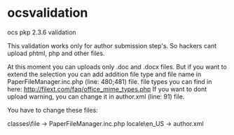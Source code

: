 # ocsvalidation
ocs pkp 2.3.6 validation

This validation works only for author submission step's.
So hackers cant upload phtml, php and other files.

At this moment you can uploads only .doc and .docx files.
But if you want to extend the selection you can add addition file type and file name in PaperFileManager.inc.php (line: 480;481) file.
file types you can find in here: http://filext.com/faq/office_mime_types.php
If you want to dont upload warning, you can change it in author.xml (line: 91) file.


You have to change these files:

classes\file -> PaperFileManager.inc.php
locale\en_US -> author.xml
